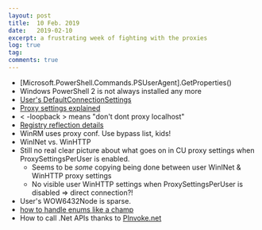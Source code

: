 ```yaml
---
layout: post
title:  10 Feb. 2019
date:   2019-02-10
excerpt: a frustrating week of fighting with the proxies
log: true
tag:
comments: true
---
```


- [Microsoft.PowerShell.Commands.PSUserAgent].GetProperties()
- Windows PowerShell 2 is not always installed any more
- [User's DefaultConnectionSettings](https://blogs.msdn.microsoft.com/askie/2017/06/20/what-is-defaultconnectionsettings-key/)
- [Proxy settings explained](https://securelink.be/blog/windows-proxy-settings-explained/)
- < -loopback > means "don't dont proxy localhost"
- [Registry reflection details](https://docs.microsoft.com/en-gb/windows/desktop/WinProg64/registry-reflection)
- WinRM uses proxy conf. Use bypass list, kids!
- WinINet vs. WinHTTP
- Still no real clear picture about what goes on in CU proxy settings when
  ProxySettingsPerUser is enabled.
  - Seems to be *some* copying being done between user WinINet & WinHTTP proxy
    settings
  - No visible user WinHTTP settings when ProxySettingsPerUser is disabled
    => direct connection?!
- User's WOW6432Node is sparse.
- [how to handle enums like a champ](https://community.idera.com/database-tools/powershell/powertips/b/tips/posts/managing-bit-flags-part-1)
- How to call .Net APIs thanks to [PInvoke.net](https://pinvoke.net)
